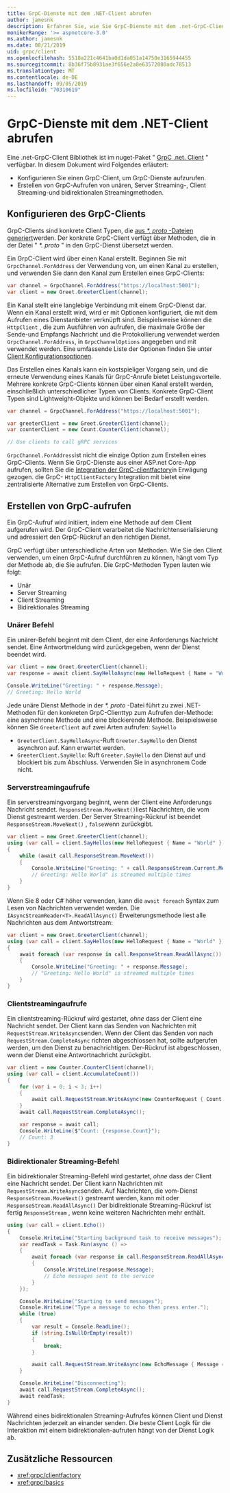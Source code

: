 ```yaml
---
title: GrpC-Dienste mit dem .NET-Client abrufen
author: jamesnk
description: Erfahren Sie, wie Sie GrpC-Dienste mit dem .net-GrpC-Client abrufen.
monikerRange: '>= aspnetcore-3.0'
ms.author: jamesnk
ms.date: 08/21/2019
uid: grpc/client
ms.openlocfilehash: 5518a221c4641ba0d1da051a14750e3165944455
ms.sourcegitcommit: 8b36f75b8931ae3f656e2a8e63572080adc78513
ms.translationtype: MT
ms.contentlocale: de-DE
ms.lasthandoff: 09/05/2019
ms.locfileid: "70310619"
---
```

# <a name="call-grpc-services-with-the-net-client"></a>GrpC-Dienste mit dem .NET-Client abrufen

Eine .net-GrpC-Client Bibliothek ist im nuget-Paket " [GrpC .net. Client](https://www.nuget.org/packages/Grpc.Net.Client) " verfügbar. In diesem Dokument wird Folgendes erläutert:

* Konfigurieren Sie einen GrpC-Client, um GrpC-Dienste aufzurufen.
* Erstellen von GrpC-Aufrufen von unären, Server Streaming-, Client Streaming-und bidirektionalen Streamingmethoden.

## <a name="configure-grpc-client"></a>Konfigurieren des GrpC-Clients

GrpC-Clients sind konkrete Client Typen, die [aus  *\*. proto* -Dateien generiert](xref:grpc/basics#generated-c-assets)werden. Der konkrete GrpC-Client verfügt über Methoden, die in der Datei "  *\*. proto* " in den GrpC-Dienst übersetzt werden.

Ein GrpC-Client wird über einen Kanal erstellt. Beginnen Sie mit `GrpcChannel.ForAddress` der Verwendung von, um einen Kanal zu erstellen, und verwenden Sie dann den Kanal zum Erstellen eines GrpC-Clients:

```csharp
var channel = GrpcChannel.ForAddress("https://localhost:5001");
var client = new Greet.GreeterClient(channel);
```

Ein Kanal stellt eine langlebige Verbindung mit einem GrpC-Dienst dar. Wenn ein Kanal erstellt wird, wird er mit Optionen konfiguriert, die mit dem Aufrufen eines Dienstanbieter verknüpft sind. Beispielsweise können die `HttpClient` , die zum Ausführen von aufrufen, die maximale Größe der Sende-und Empfangs Nachricht und die Protokollierung verwendet werden `GrpcChannel.ForAddress`, in `GrpcChannelOptions` angegeben und mit verwendet werden. Eine umfassende Liste der Optionen finden Sie unter [Client Konfigurationsoptionen](xref:grpc/configuration#configure-client-options).

Das Erstellen eines Kanals kann ein kostspieliger Vorgang sein, und die erneute Verwendung eines Kanals für GrpC-Anrufe bietet Leistungsvorteile. Mehrere konkrete GrpC-Clients können über einen Kanal erstellt werden, einschließlich unterschiedlicher Typen von Clients. Konkrete GrpC-Client Typen sind Lightweight-Objekte und können bei Bedarf erstellt werden.

```csharp
var channel = GrpcChannel.ForAddress("https://localhost:5001");

var greeterClient = new Greet.GreeterClient(channel);
var counterClient = new Count.CounterClient(channel);

// Use clients to call gRPC services
```

`GrpcChannel.ForAddress`ist nicht die einzige Option zum Erstellen eines GrpC-Clients. Wenn Sie GrpC-Dienste aus einer ASP.net Core-App aufrufen, sollten Sie die [Integration der GrpC-clientfactory](xref:grpc/clientfactory)in Erwägung gezogen. die GrpC- `HttpClientFactory` Integration mit bietet eine zentralisierte Alternative zum Erstellen von GrpC-Clients.

## <a name="make-grpc-calls"></a>Erstellen von GrpC-aufrufen

Ein GrpC-Aufruf wird initiiert, indem eine Methode auf dem Client aufgerufen wird. Der GrpC-Client verarbeitet die Nachrichtenserialisierung und adressiert den GrpC-Rückruf an den richtigen Dienst.

GrpC verfügt über unterschiedliche Arten von Methoden. Wie Sie den Client verwenden, um einen GrpC-Aufruf durchführen zu können, hängt vom Typ der Methode ab, die Sie aufrufen. Die GrpC-Methoden Typen lauten wie folgt:

* Unär
* Server Streaming
* Client Streaming
* Bidirektionales Streaming

### <a name="unary-call"></a>Unärer Befehl

Ein unärer-Befehl beginnt mit dem Client, der eine Anforderungs Nachricht sendet. Eine Antwortmeldung wird zurückgegeben, wenn der Dienst beendet wird.

```csharp
var client = new Greet.GreeterClient(channel);
var response = await client.SayHelloAsync(new HelloRequest { Name = "World" });

Console.WriteLine("Greeting: " + response.Message);
// Greeting: Hello World
```

Jede unäre Dienst Methode in der  *\*. proto* -Datei führt zu zwei .NET-Methoden für den konkreten GrpC-Clienttyp zum Aufrufen der-Methode: eine asynchrone Methode und eine blockierende Methode. Beispielsweise können Sie `GreeterClient` auf zwei Arten aufrufen: `SayHello`

* `GreeterClient.SayHelloAsync`-Ruft `Greeter.SayHello` den Dienst asynchron auf. Kann erwartet werden.
* `GreeterClient.SayHello`: Ruft `Greeter.SayHello` den Dienst auf und blockiert bis zum Abschluss. Verwenden Sie in asynchronem Code nicht.

### <a name="server-streaming-call"></a>Serverstreamingaufrufe

Ein serverstreamingvorgang beginnt, wenn der Client eine Anforderungs Nachricht sendet. `ResponseStream.MoveNext()`liest Nachrichten, die vom Dienst gestreamt werden. Der Server Streaming-Rückruf ist beendet `ResponseStream.MoveNext()` , `false`wenn zurückgibt.

```csharp
var client = new Greet.GreeterClient(channel);
using (var call = client.SayHellos(new HelloRequest { Name = "World" }))
{
    while (await call.ResponseStream.MoveNext())
    {
        Console.WriteLine("Greeting: " + call.ResponseStream.Current.Message);
        // Greeting: Hello World" is streamed multiple times
    }
}
```

Wenn Sie 8 oder C# höher verwenden, kann die `await foreach` Syntax zum Lesen von Nachrichten verwendet werden. Die `IAsyncStreamReader<T>.ReadAllAsync()` Erweiterungsmethode liest alle Nachrichten aus dem Antwortstream:

```csharp
var client = new Greet.GreeterClient(channel);
using (var call = client.SayHellos(new HelloRequest { Name = "World" }))
{
    await foreach (var response in call.ResponseStream.ReadAllAsync())
    {
        Console.WriteLine("Greeting: " + response.Message);
        // "Greeting: Hello World" is streamed multiple times
    }
}
```

### <a name="client-streaming-call"></a>Clientstreamingaufrufe

Ein clientstreaming-Rückruf wird gestartet, *ohne* dass der Client eine Nachricht sendet. Der Client kann das Senden von Nachrichten mit `RequestStream.WriteAsync`senden. Wenn der Client das Senden von nach `RequestStream.CompleteAsync` richten abgeschlossen hat, sollte aufgerufen werden, um den Dienst zu benachrichtigen. Der-Rückruf ist abgeschlossen, wenn der Dienst eine Antwortnachricht zurückgibt.

```csharp
var client = new Counter.CounterClient(channel);
using (var call = client.AccumulateCount())
{
    for (var i = 0; i < 3; i++)
    {
        await call.RequestStream.WriteAsync(new CounterRequest { Count = 1 });
    }
    await call.RequestStream.CompleteAsync();

    var response = await call;
    Console.WriteLine($"Count: {response.Count}");
    // Count: 3
}
```

### <a name="bi-directional-streaming-call"></a>Bidirektionaler Streaming-Befehl

Ein bidirektionaler Streaming-Befehl wird gestartet, *ohne* dass der Client eine Nachricht sendet. Der Client kann Nachrichten mit `RequestStream.WriteAsync`senden. Auf Nachrichten, die vom-Dienst `ResponseStream.MoveNext()` gestreamt werden, kann mit oder `ResponseStream.ReadAllAsync()` Der bidirektionale Streaming-Rückruf ist fertig `ResponseStream` , wenn keine weiteren Nachrichten mehr enthält.

```csharp
using (var call = client.Echo())
{
    Console.WriteLine("Starting background task to receive messages");
    var readTask = Task.Run(async () =>
    {
        await foreach (var response in call.ResponseStream.ReadAllAsync())
        {
            Console.WriteLine(response.Message);
            // Echo messages sent to the service
        }
    });

    Console.WriteLine("Starting to send messages");
    Console.WriteLine("Type a message to echo then press enter.");
    while (true)
    {
        var result = Console.ReadLine();
        if (string.IsNullOrEmpty(result))
        {
            break;
        }

        await call.RequestStream.WriteAsync(new EchoMessage { Message = result });
    }

    Console.WriteLine("Disconnecting");
    await call.RequestStream.CompleteAsync();
    await readTask;
}
```

Während eines bidirektionalen Streaming-Aufrufes können Client und Dienst Nachrichten jederzeit an einander senden. Die beste Client Logik für die Interaktion mit einem bidirektionalen-aufruten hängt von der Dienst Logik ab.

## <a name="additional-resources"></a>Zusätzliche Ressourcen

* <xref:grpc/clientfactory>
* <xref:grpc/basics>
